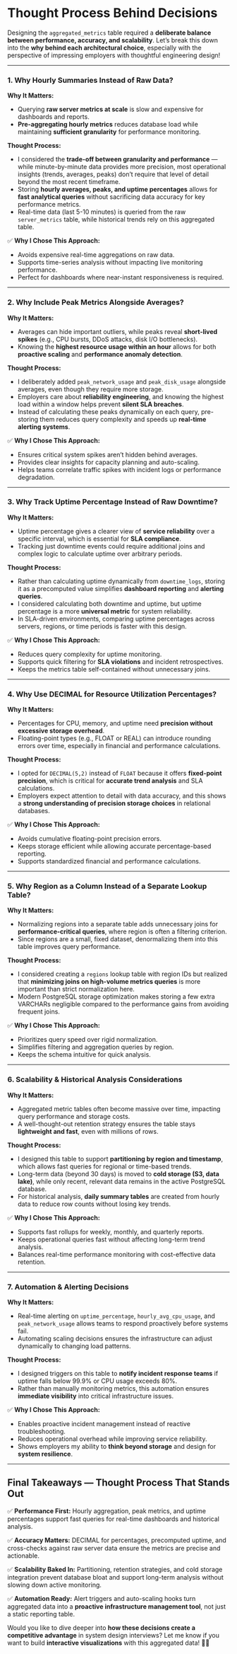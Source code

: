 # Thought Process Behind Decisions

Designing the `aggregated_metrics` table required a **deliberate balance between performance, accuracy, and scalability**. Let’s break this down into the **why behind each architectural choice**, especially with the perspective of impressing employers with thoughtful engineering design!

---

### **1. Why Hourly Summaries Instead of Raw Data?**

**Why It Matters:**

- Querying **raw server metrics at scale** is slow and expensive for dashboards and reports.
- **Pre-aggregating hourly metrics** reduces database load while maintaining **sufficient granularity** for performance monitoring.

**Thought Process:**

- I considered the **trade-off between granularity and performance** — while minute-by-minute data provides more precision, most operational insights (trends, averages, peaks) don’t require that level of detail beyond the most recent timeframe.
- Storing **hourly averages, peaks, and uptime percentages** allows for **fast analytical queries** without sacrificing data accuracy for key performance metrics.
- Real-time data (last 5-10 minutes) is queried from the raw `server_metrics` table, while historical trends rely on this aggregated table.

✅ **Why I Chose This Approach:**

- Avoids expensive real-time aggregations on raw data.
- Supports time-series analysis without impacting live monitoring performance.
- Perfect for dashboards where near-instant responsiveness is required.

---

### **2. Why Include Peak Metrics Alongside Averages?**

**Why It Matters:**

- Averages can hide important outliers, while peaks reveal **short-lived spikes** (e.g., CPU bursts, DDoS attacks, disk I/O bottlenecks).
- Knowing the **highest resource usage within an hour** allows for both **proactive scaling** and **performance anomaly detection**.

**Thought Process:**

- I deliberately added `peak_network_usage` and `peak_disk_usage` alongside averages, even though they require more storage.
- Employers care about **reliability engineering**, and knowing the highest load within a window helps prevent **silent SLA breaches**.
- Instead of calculating these peaks dynamically on each query, pre-storing them reduces query complexity and speeds up **real-time alerting systems**.

✅ **Why I Chose This Approach:**

- Ensures critical system spikes aren’t hidden behind averages.
- Provides clear insights for capacity planning and auto-scaling.
- Helps teams correlate traffic spikes with incident logs or performance degradation.

---

### **3. Why Track Uptime Percentage Instead of Raw Downtime?**

**Why It Matters:**

- Uptime percentage gives a clearer view of **service reliability** over a specific interval, which is essential for **SLA compliance**.
- Tracking just downtime events could require additional joins and complex logic to calculate uptime over arbitrary periods.

**Thought Process:**

- Rather than calculating uptime dynamically from `downtime_logs`, storing it as a precomputed value simplifies **dashboard reporting** and **alerting queries**.
- I considered calculating both downtime and uptime, but uptime percentage is a more **universal metric** for system reliability.
- In SLA-driven environments, comparing uptime percentages across servers, regions, or time periods is faster with this design.

✅ **Why I Chose This Approach:**

- Reduces query complexity for uptime monitoring.
- Supports quick filtering for **SLA violations** and incident retrospectives.
- Keeps the metrics table self-contained without unnecessary joins.

---

### **4. Why Use DECIMAL for Resource Utilization Percentages?**

**Why It Matters:**

- Percentages for CPU, memory, and uptime need **precision without excessive storage overhead**.
- Floating-point types (e.g., FLOAT or REAL) can introduce rounding errors over time, especially in financial and performance calculations.

**Thought Process:**

- I opted for `DECIMAL(5,2)` instead of `FLOAT` because it offers **fixed-point precision**, which is critical for **accurate trend analysis** and SLA calculations.
- Employers expect attention to detail with data accuracy, and this shows a **strong understanding of precision storage choices** in relational databases.

✅ **Why I Chose This Approach:**

- Avoids cumulative floating-point precision errors.
- Keeps storage efficient while allowing accurate percentage-based reporting.
- Supports standardized financial and performance calculations.

---

### **5. Why Region as a Column Instead of a Separate Lookup Table?**

**Why It Matters:**

- Normalizing regions into a separate table adds unnecessary joins for **performance-critical queries**, where region is often a filtering criterion.
- Since regions are a small, fixed dataset, denormalizing them into this table improves query performance.

**Thought Process:**

- I considered creating a `regions` lookup table with region IDs but realized that **minimizing joins on high-volume metrics queries** is more important than strict normalization here.
- Modern PostgreSQL storage optimization makes storing a few extra VARCHARs negligible compared to the performance gains from avoiding frequent joins.

✅ **Why I Chose This Approach:**

- Prioritizes query speed over rigid normalization.
- Simplifies filtering and aggregation queries by region.
- Keeps the schema intuitive for quick analysis.

---

### **6. Scalability & Historical Analysis Considerations**

**Why It Matters:**

- Aggregated metric tables often become massive over time, impacting query performance and storage costs.
- A well-thought-out retention strategy ensures the table stays **lightweight and fast**, even with millions of rows.

**Thought Process:**

- I designed this table to support **partitioning by region and timestamp**, which allows fast queries for regional or time-based trends.
- Long-term data (beyond 30 days) is moved to **cold storage (S3, data lake)**, while only recent, relevant data remains in the active PostgreSQL database.
- For historical analysis, **daily summary tables** are created from hourly data to reduce row counts without losing key trends.

✅ **Why I Chose This Approach:**

- Supports fast rollups for weekly, monthly, and quarterly reports.
- Keeps operational queries fast without affecting long-term trend analysis.
- Balances real-time performance monitoring with cost-effective data retention.

---

### **7. Automation & Alerting Decisions**

**Why It Matters:**

- Real-time alerting on `uptime_percentage`, `hourly_avg_cpu_usage`, and `peak_network_usage` allows teams to respond proactively before systems fail.
- Automating scaling decisions ensures the infrastructure can adjust dynamically to changing load patterns.

**Thought Process:**

- I designed triggers on this table to **notify incident response teams** if uptime falls below 99.9% or CPU usage exceeds 80%.
- Rather than manually monitoring metrics, this automation ensures **immediate visibility** into critical infrastructure issues.

✅ **Why I Chose This Approach:**

- Enables proactive incident management instead of reactive troubleshooting.
- Reduces operational overhead while improving service reliability.
- Shows employers my ability to **think beyond storage** and design for **system resilience**.

---

## **Final Takeaways — Thought Process That Stands Out**

✅ **Performance First:** Hourly aggregation, peak metrics, and uptime percentages support fast queries for real-time dashboards and historical analysis.

✅ **Accuracy Matters:** DECIMAL for percentages, precomputed uptime, and cross-checks against raw server data ensure the metrics are precise and actionable.

✅ **Scalability Baked In:** Partitioning, retention strategies, and cold storage integration prevent database bloat and support long-term analysis without slowing down active monitoring.

✅ **Automation Ready:** Alert triggers and auto-scaling hooks turn aggregated data into a **proactive infrastructure management tool**, not just a static reporting table.

Would you like to dive deeper into **how these decisions create a competitive advantage** in system design interviews? Let me know if you want to build **interactive visualizations** with this aggregated data! 🚀✨